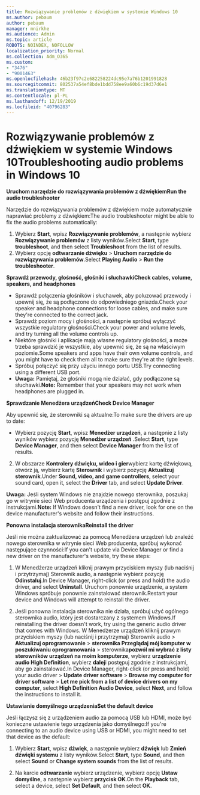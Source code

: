 ```yaml
---
title: Rozwiązywanie problemów z dźwiękiem w systemie Windows 10
ms.author: pebaum
author: pebaum
manager: mnirkhe
ms.audience: Admin
ms.topic: article
ROBOTS: NOINDEX, NOFOLLOW
localization_priority: Normal
ms.collection: Adm_O365
ms.custom:
- "3476"
- "9001463"
ms.openlocfilehash: 46b23f97c2e682258224dc95e7a76b1201991828
ms.sourcegitcommit: 802537a54ef8bde1bdd758ee9a60b6c19d37d6e1
ms.translationtype: MT
ms.contentlocale: pl-PL
ms.lasthandoff: 12/19/2019
ms.locfileid: "40796283"
---
```

# <a name="troubleshooting-audio-problems-in-windows-10"></a><span data-ttu-id="83e3c-102">Rozwiązywanie problemów z dźwiękiem w systemie Windows 10</span><span class="sxs-lookup"><span data-stu-id="83e3c-102">Troubleshooting audio problems in Windows 10</span></span>

<span data-ttu-id="83e3c-103">**Uruchom narzędzie do rozwiązywania problemów z dźwiękiem**</span><span class="sxs-lookup"><span data-stu-id="83e3c-103">**Run the audio troubleshooter**</span></span>

<span data-ttu-id="83e3c-104">Narzędzie do rozwiązywania problemów z dźwiękiem może automatycznie naprawiać problemy z dźwiękiem:</span><span class="sxs-lookup"><span data-stu-id="83e3c-104">The audio troubleshooter might be able to fix the audio problems automatically:</span></span> 

1. <span data-ttu-id="83e3c-105">Wybierz **Start**, wpisz **Rozwiązywanie problemów**, a następnie wybierz **Rozwiązywanie problemów** z listy wyników.</span><span class="sxs-lookup"><span data-stu-id="83e3c-105">Select **Start**, type **troubleshoot**, and then select **Troubleshoot** from the list of results.</span></span> 
2. <span data-ttu-id="83e3c-106">Wybierz opcję **odtwarzanie dźwięku** > **Uruchom narzędzie do rozwiązywania problemów**.</span><span class="sxs-lookup"><span data-stu-id="83e3c-106">Select **Playing Audio** > **Run the troubleshooter**.</span></span>

<span data-ttu-id="83e3c-107">**Sprawdź przewody, głośność, głośniki i słuchawki**</span><span class="sxs-lookup"><span data-stu-id="83e3c-107">**Check cables, volume, speakers, and headphones**</span></span>

- <span data-ttu-id="83e3c-108">Sprawdź połączenia głośników i słuchawek, aby poluzować przewody i upewnij się, że są podłączone do odpowiedniego gniazda.</span><span class="sxs-lookup"><span data-stu-id="83e3c-108">Check your speaker and headphone connections for loose cables, and make sure they're connected to the correct jack.</span></span>
- <span data-ttu-id="83e3c-109">Sprawdź poziom mocy i głośności, a następnie spróbuj wyłączyć wszystkie regulatory głośności.</span><span class="sxs-lookup"><span data-stu-id="83e3c-109">Check your power and volume levels, and try turning all the volume controls up.</span></span>
- <span data-ttu-id="83e3c-110">Niektóre głośniki i aplikacje mają własne regulatory głośności, a może trzeba sprawdzić je wszystkie, aby upewnić się, że są na właściwym poziomie.</span><span class="sxs-lookup"><span data-stu-id="83e3c-110">Some speakers and apps have their own volume controls, and you might have to check them all to make sure they're at the right levels.</span></span>
- <span data-ttu-id="83e3c-111">Spróbuj połączyć się przy użyciu innego portu USB.</span><span class="sxs-lookup"><span data-stu-id="83e3c-111">Try connecting using a different USB port.</span></span>
- <span data-ttu-id="83e3c-112">**Uwaga:** Pamiętaj, że głośniki mogą nie działać, gdy podłączone są słuchawki.</span><span class="sxs-lookup"><span data-stu-id="83e3c-112">**Note:** Remember that your speakers may not work when headphones are plugged in.</span></span>

<span data-ttu-id="83e3c-113">**Sprawdzanie Menedżera urządzeń**</span><span class="sxs-lookup"><span data-stu-id="83e3c-113">**Check Device Manager**</span></span>

<span data-ttu-id="83e3c-114">Aby upewnić się, że sterowniki są aktualne:</span><span class="sxs-lookup"><span data-stu-id="83e3c-114">To make sure the drivers are up to date:</span></span>

- <span data-ttu-id="83e3c-115">Wybierz pozycję **Start**, wpisz **Menedżer urządzeń**, a następnie z listy wyników wybierz pozycję **Menedżer urządzeń** .</span><span class="sxs-lookup"><span data-stu-id="83e3c-115">Select **Start**, type **Device Manager**, and then select **Device Manager** from the list of results.</span></span>

2. <span data-ttu-id="83e3c-116">W obszarze **Kontrolery dźwięku, wideo i gier**wybierz kartę dźwiękową, otwórz ją, wybierz kartę **Sterownik** i wybierz pozycję **Aktualizuj sterownik**.</span><span class="sxs-lookup"><span data-stu-id="83e3c-116">Under **Sound, video, and game controllers**, select your sound card, open it, select the **Driver** tab, and select **Update Driver**.</span></span> 

<span data-ttu-id="83e3c-117">**Uwaga:** Jeśli system Windows nie znajdzie nowego sterownika, poszukaj go w witrynie sieci Web producenta urządzenia i postępuj zgodnie z instrukcjami.</span><span class="sxs-lookup"><span data-stu-id="83e3c-117">**Note:** If Windows doesn't find a new driver, look for one on the device manufacturer's website and follow their instructions.</span></span>

<span data-ttu-id="83e3c-118">**Ponowna instalacja sterownika**</span><span class="sxs-lookup"><span data-stu-id="83e3c-118">**Reinstall the driver**</span></span>

<span data-ttu-id="83e3c-119">Jeśli nie można zaktualizować za pomocą Menedżera urządzeń lub znaleźć nowego sterownika w witrynie sieci Web producenta, spróbuj wykonać następujące czynności:</span><span class="sxs-lookup"><span data-stu-id="83e3c-119">If you can't update via Device Manager or find a new driver on the manufacturer's website, try these steps:</span></span> 

1. <span data-ttu-id="83e3c-120">W Menedżerze urządzeń kliknij prawym przyciskiem myszy (lub naciśnij i przytrzymaj) Sterownik audio, a następnie wybierz pozycję **Odinstaluj**.</span><span class="sxs-lookup"><span data-stu-id="83e3c-120">In Device Manager, right-click (or press and hold) the audio driver, and select **Uninstall**.</span></span> <span data-ttu-id="83e3c-121">Uruchom ponownie urządzenie, a system Windows spróbuje ponownie zainstalować sterownik.</span><span class="sxs-lookup"><span data-stu-id="83e3c-121">Restart your device and Windows will attempt to reinstall the driver.</span></span>

2. <span data-ttu-id="83e3c-122">Jeśli ponowna instalacja sterownika nie działa, spróbuj użyć ogólnego sterownika audio, który jest dostarczany z systemem Windows.</span><span class="sxs-lookup"><span data-stu-id="83e3c-122">If reinstalling the driver doesn't work, try using the generic audio driver that comes with Windows.</span></span> <span data-ttu-id="83e3c-123">W Menedżerze urządzeń kliknij prawym przyciskiem myszy (lub naciśnij i przytrzymaj) Sterownik audio > **Aktualizuj oprogramowanie** > **sterownika Przeglądaj mój komputer w poszukiwaniu oprogramowania** > sterownika**pozwól mi wybrać z listy sterowników urządzeń na moim komputerze**, wybierz **urządzenie audio High Definition**, wybierz **dalej**i postępuj zgodnie z instrukcjami, aby go zainstalować.</span><span class="sxs-lookup"><span data-stu-id="83e3c-123">In Device Manager, right-click (or press and hold) your audio driver > **Update driver software** > **Browse my computer for driver software** > **Let me pick from a list of device drivers on my computer**, select **High Definition Audio Device**, select **Next**, and follow the instructions to install it.</span></span>

<span data-ttu-id="83e3c-124">**Ustawianie domyślnego urządzenia**</span><span class="sxs-lookup"><span data-stu-id="83e3c-124">**Set the default device**</span></span>

<span data-ttu-id="83e3c-125">Jeśli łączysz się z urządzeniem audio za pomocą USB lub HDMI, może być konieczne ustawienie tego urządzenia jako domyślnego:</span><span class="sxs-lookup"><span data-stu-id="83e3c-125">If you're connecting to an audio device using USB or HDMI, you might need to set that device as the default:</span></span> 

1. <span data-ttu-id="83e3c-126">Wybierz **Start**, wpisz **dźwięk**, a następnie wybierz **dźwięk** lub **Zmień dźwięki systemu** z listy wyników.</span><span class="sxs-lookup"><span data-stu-id="83e3c-126">Select **Start**, type **Sound**, and then select **Sound** or **Change system sounds** from the list of results.</span></span>

2. <span data-ttu-id="83e3c-127">Na karcie **odtwarzanie** wybierz urządzenie, wybierz opcję **Ustaw domyślne**, a następnie wybierz **przycisk OK**.</span><span class="sxs-lookup"><span data-stu-id="83e3c-127">On the **Playback** tab, select a device, select **Set Default**, and then select **OK**.</span></span>

